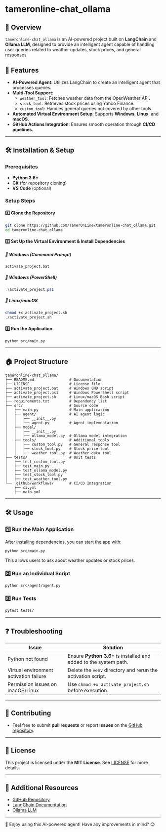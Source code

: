 # **tameronline-chat_ollama**

## 📝 **Overview**
`tameronline-chat_ollama` is an AI-powered project built on **LangChain** and **Ollama LLM**, designed to provide an intelligent agent capable of handling user queries related to weather updates, stock prices, and general responses.

## 🚀 **Features**
- **AI-Powered Agent**: Utilizes LangChain to create an intelligent agent that processes queries.
- **Multi-Tool Support**:
  - `weather_tool`: Fetches weather data from the OpenWeather API.
  - `stock_tool`: Retrieves stock prices using Yahoo Finance.
  - `custom_tool`: Handles general queries not covered by other tools.
- **Automated Virtual Environment Setup**: Supports **Windows**, **Linux**, and **macOS**.
- **GitHub Actions Integration**: Ensures smooth operation through **CI/CD pipelines**.

---

## 🛠 **Installation & Setup**

### **Prerequisites**
- **Python 3.6+**
- **Git** (for repository cloning)
- **VS Code** (optional)

### **Setup Steps**
#### 1️⃣ **Clone the Repository**
```bash
git clone https://github.com/TamerOnLine/tameronline-chat_ollama.git
cd tameronline-chat_ollama
```

#### 2️⃣ **Set Up the Virtual Environment & Install Dependencies**
##### 🔹 **Windows (Command Prompt)**
```cmd
activate_project.bat
```
##### 🔹 **Windows (PowerShell)**
```powershell
.\activate_project.ps1
```
##### 🔹 **Linux/macOS**
```bash
chmod +x activate_project.sh
./activate_project.sh
```

#### 3️⃣ **Run the Application**
```bash
python src/main.py
```

---

## 🏠 **Project Structure**
```
tameronline-chat_ollama/
├── README.md                # Documentation
├── LICENSE                  # License file
├── activate_project.bat     # Windows CMD script
├── activate_project.ps1     # Windows PowerShell script
├── activate_project.sh      # Linux/macOS Bash script
├── requirements.txt         # Dependency list
├── src/                     # Source code
│   ├── main.py              # Main application
│   ├── agent/               # AI agent logic
│   │   ├── __init__.py
│   │   ├── agent.py         # Agent implementation
│   ├── model/
│   │   ├── __init__.py
│   │   ├── ollama_model.py  # Ollama model integration
│   ├── tools/               # Additional tools
│   │   ├── custom_tool.py   # General response tool
│   │   ├── stock_tool.py    # Stock price tool
│   │   ├── weather_tool.py  # Weather data tool
├── tests/                   # Unit tests
│   ├── test_custom_tool.py
│   ├── test_main.py
│   ├── test_ollama_model.py
│   ├── test_stock_tool.py
│   ├── test_weather_tool.py
└── .github/workflows/       # CI/CD Integration
    ├── ci.yml
    ├── main.yml
```

---

## 🛠 **Usage**
### **1️⃣ Run the Main Application**
After installing dependencies, you can start the app with:
```bash
python src/main.py
```
This allows users to ask about weather updates or stock prices.

### **2️⃣ Run an Individual Script**
```bash
python src/agent/agent.py
```

### **3️⃣ Run Tests**
```bash
pytest tests/
```

---

## ❓ **Troubleshooting**
| Issue | Solution |
|---------|---------|
| Python not found | Ensure **Python 3.6+** is installed and added to the system path. |
| Virtual environment activation failure | Delete the `venv` directory and rerun the activation script. |
| Permission issues on macOS/Linux | Use `chmod +x activate_project.sh` before execution. |

---

## 🤝 **Contributing**
- Feel free to submit **pull requests** or report **issues** on the [GitHub repository](https://github.com/TamerOnLine/tameronline-chat_ollama).

---

## 📄 **License**
This project is licensed under the **MIT License**. See [LICENSE](LICENSE) for more details.

---

## 🔗 **Additional Resources**
- [GitHub Repository](https://github.com/TamerOnLine/tameronline-chat_ollama)
- [LangChain Documentation](https://python.langchain.com)
- [Ollama LLM](https://ollama.com)

---

🚀 Enjoy using this AI-powered agent! Have any improvements in mind? 😊

